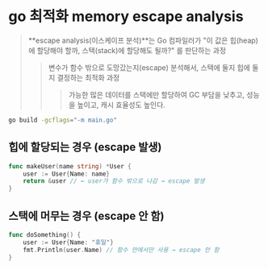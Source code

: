 # go 최적화 memory escape analysis

> **escape analysis(이스케이프 분석)**는 Go 컴파일러가 "이 값은 힙(heap)에 할당해야 할까, 스택(stack)에 할당해도 될까?" 를 판단하는 과정
>
> > 변수가 함수 밖으로 도망갔는지(escape) 분석해서, 스택에 둘지 힙에 둘지 결정하는 최적화 과정
> >
> > > 가능한 많은 데이터를 스택에만 할당하여 GC 부담을 낮추고, 성능을 높이고, 캐시 효율성도 높인다.

```sh
go build -gcflags="-m main.go"
```

## 힙에 할당되는 경우 (escape 발생)

```go
func makeUser(name string) *User {
    user := User{Name: name}
    return &user // ← user가 함수 밖으로 나감 → escape 발생
}
```

## 스택에 머무는 경우 (escape 안 함)

```go
func doSomething() {
    user := User{Name: "휴일"}
    fmt.Println(user.Name) // 함수 안에서만 사용 → escape 안 함
}
```
